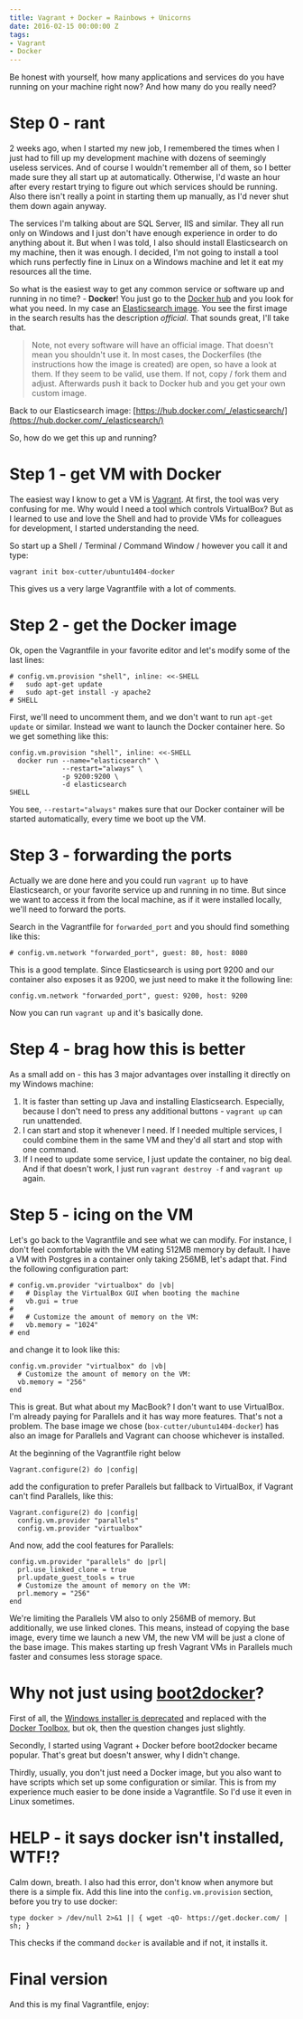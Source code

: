 ```yaml
---
title: Vagrant + Docker = Rainbows + Unicorns
date: 2016-02-15 00:00:00 Z
tags:
- Vagrant
- Docker
---
```


Be honest with yourself, how many applications and services do you have running on your machine right now?
And how many do you really need?

# Step 0 - rant

2 weeks ago, when I started my new job, I remembered the times when I just had to fill up my
development machine with dozens of seemingly useless services. And of course I wouldn't remember all
of them, so I better made sure they all start up at automatically. Otherwise, I'd waste an hour after
every restart trying to figure out which services should be running. Also there isn't really a point
in starting them up manually, as I'd never shut them down again anyway.

The services I'm talking about are SQL Server, IIS and similar. They all run only on Windows and I
just don't have enough experience in order to do anything about it. But when I was told, I also should
install Elasticsearch on my machine, then it was enough. I decided, I'm not going to install a tool
which runs perfectly fine in Linux on a Windows machine and let it eat my resources all the time.

So what is the easiest way to get any common service or software up and running in no time? - **Docker**!
You just go to the [Docker hub](https://hub.docker.com/) and you look for what you need. In my case
an [Elasticsearch image](https://hub.docker.com/search/?isAutomated=0&isOfficial=0&page=1&pullCount=0&q=elasticsearch&starCount=0).
You see the first image in the search results has the description *official*. That sounds great, I'll take that.

> Note, not every software will have an official image. That doesn't mean you shouldn't use it.
In most cases, the Dockerfiles (the instructions how the image is created) are open, so have a look at them.
If they seem to be valid, use them. If not, copy / fork them and adjust. Afterwards push it back to
Docker hub and you get your own custom image.

Back to our Elasticsearch image: [https://hub.docker.com/_/elasticsearch/](https://hub.docker.com/_/elasticsearch/)

So, how do we get this up and running?

# Step 1 - get VM with Docker

The easiest way I know to get a VM is [Vagrant](https://www.vagrantup.com/). At first, the tool was
very confusing for me. Why would I need a tool which controls VirtualBox? But as I learned to use
and love the Shell and had to provide VMs for colleagues for development, I started understanding the need.

So start up a Shell / Terminal / Command Window / however you call it and type:

    vagrant init box-cutter/ubuntu1404-docker

This gives us a very large Vagrantfile with a lot of comments.

# Step 2 - get the Docker image

Ok, open the Vagrantfile in your favorite editor and let's modify some of the last lines:

    # config.vm.provision "shell", inline: <<-SHELL
    #   sudo apt-get update
    #   sudo apt-get install -y apache2
    # SHELL

First, we'll need to uncomment them, and we don't want to run `apt-get update` or similar. Instead
we want to launch the Docker container here. So we get something like this:

    config.vm.provision "shell", inline: <<-SHELL
      docker run --name="elasticsearch" \
                 --restart="always" \
                 -p 9200:9200 \
                 -d elasticsearch
    SHELL

You see, `--restart="always"` makes sure that our Docker container will be started automatically,
every time we boot up the VM.

# Step 3 - forwarding the ports

Actually we are done here and you could run `vagrant up` to have Elasticsearch, or your favorite
service up and running in no time. But since we want to access it from the local machine, as if it
were installed locally, we'll need to forward the ports.

Search in the Vagrantfile for `forwarded_port` and you should find something like this:

    # config.vm.network "forwarded_port", guest: 80, host: 8080

This is a good template. Since Elasticsearch is using port 9200 and our container also exposes
it as 9200, we just need to make it the following line:

    config.vm.network "forwarded_port", guest: 9200, host: 9200

Now you can run `vagrant up` and it's basically done.

# Step 4 - brag how this is better

As a small add on - this has 3 major advantages over installing it directly on my Windows machine:

1. It is faster than setting up Java and installing Elasticsearch. Especially, because I don't need to press any additional buttons - `vagrant up` can run unattended.
2. I can start and stop it whenever I need. If I needed multiple services, I could combine them in the same VM and they'd all start and stop with one command.
3. If I need to update some service, I just update the container, no big deal. And if that doesn't work, I just run `vagrant destroy -f` and `vagrant up` again.

# Step 5 - icing on the VM

Let's go back to the Vagrantfile and see what we can modify. For instance,
I don't feel comfortable with the VM eating 512MB memory by default.
I have a VM with Postgres in a container only taking 256MB, let's adapt that. Find the following configuration part:

    # config.vm.provider "virtualbox" do |vb|
    #   # Display the VirtualBox GUI when booting the machine
    #   vb.gui = true
    #
    #   # Customize the amount of memory on the VM:
    #   vb.memory = "1024"
    # end

and change it to look like this:

    config.vm.provider "virtualbox" do |vb|
      # Customize the amount of memory on the VM:
      vb.memory = "256"
    end

This is great. But what about my MacBook? I don't want to use VirtualBox.
I'm already paying for Parallels and it has way more features. That's not a problem. The base image
we chose (`box-cutter/ubuntu1404-docker`) has also an image for Parallels and Vagrant can choose whichever is installed.

At the beginning of the Vagrantfile right below

    Vagrant.configure(2) do |config|

add the configuration to prefer Parallels but fallback to VirtualBox,
if Vagrant can't find Parallels, like this:

    Vagrant.configure(2) do |config|
      config.vm.provider "parallels"
      config.vm.provider "virtualbox"

And now, add the cool features for Parallels:

    config.vm.provider "parallels" do |prl|
      prl.use_linked_clone = true
      prl.update_guest_tools = true
      # Customize the amount of memory on the VM:
      prl.memory = "256"
    end

We're limiting the Parallels VM also to only 256MB of memory. But additionally, we use linked clones.
This means, instead of copying the base image, every time we launch a new VM, the new VM will be just
a clone of the base image. This makes starting up fresh Vagrant VMs in Parallels much faster and consumes less storage space.

# Why not just using [boot2docker](https://github.com/boot2docker/boot2docker)?

First of all, the [Windows installer is deprecated](https://github.com/boot2docker/windows-installer/releases)
and replaced with the [Docker Toolbox](https://www.docker.com/products/docker-toolbox), but ok, then the question changes just slightly.

Secondly, I started using Vagrant + Docker before boot2docker became popular. That's great but doesn't answer, why I didn't change.

Thirdly, usually, you don't just need a Docker image, but you also want to have scripts which set up some configuration or similar.
This is from my experience much easier to be done inside a Vagrantfile. So I'd use it even in Linux sometimes.

# HELP - it says docker isn't installed, WTF!?

Calm down, breath. I also had this error, don't know when anymore but there is a simple fix.
Add this line into the `config.vm.provision` section, before you try to use docker:

    type docker > /dev/null 2>&1 || { wget -qO- https://get.docker.com/ | sh; }

This checks if the command `docker` is available and if not, it installs it.

# Final version

And this is my final Vagrantfile, enjoy:

<script src="https://gist.github.com/pgrm/6cb9d4566f3f383a6e90.js"></script>
